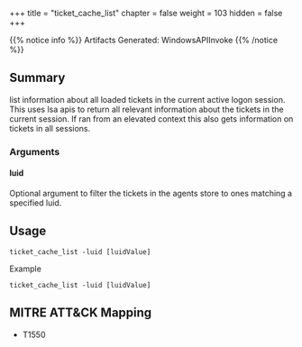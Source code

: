 +++
title = "ticket_cache_list"
chapter = false
weight = 103
hidden = false
+++

{{% notice info %}}
Artifacts Generated: WindowsAPIInvoke
{{% /notice %}}

## Summary
list information about all loaded tickets in the current active logon session. This uses lsa apis to return all relevant information about the tickets in the current session. 
If ran from an elevated context this also gets information on tickets in all sessions. 


### Arguments


#### luid
Optional argument to filter the tickets in the agents store to ones matching a specified luid.



## Usage
```
ticket_cache_list -luid [luidValue]
```

Example
```
ticket_cache_list -luid [luidValue]
```

## MITRE ATT&CK Mapping
- T1550